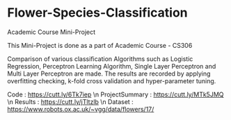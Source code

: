 # Flower-Species-Classification
Academic Course Mini-Project 

This Mini-Project is done as a part of Academic Course - CS306

Comparison of various classification Algorithms such as Logistic Regression, Perceptron Learning Algorithm, Single Layer Perceptron and Multi Layer Perceptron are made.
The results are recorded by applying overfitting checking, k-fold cross validation and hyper-parameter tuning.

Code              : https://cutt.ly/6Tk7iep	 \n 
ProjectSummary    : https://cutt.ly/MTk5JMQ	 \n
Results           : https://cutt.ly/jTltzlb  \n
Dataset           : https://www.robots.ox.ac.uk/~vgg/data/flowers/17/ 



